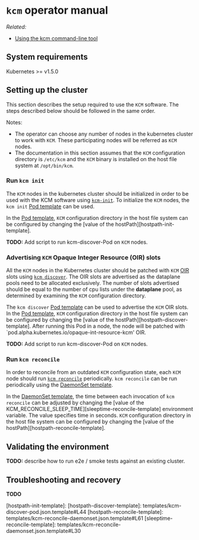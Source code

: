 # `kcm` operator manual

_Related:_

- [Using the kcm command-line tool][doc-cli]

## System requirements
Kubernetes >= v1.5.0

## Setting up the cluster

This section describes the setup required to use the `KCM` software. The steps described below should be followed in the 
same order. 

Notes: 
- The operator can choose any number of nodes in the kubernetes cluster to work with `KCM`. These participating 
nodes will be referred as `KCM` nodes.
- The documentation in this section assumes that the `KCM` configuration directory is `/etc/kcm` and the `KCM`
binary is installed on the host file system at `/opt/bin/kcm`. 

### Run `kcm init`
The `KCM` nodes in the kubernetes cluster should be initialized in order to be used with the KCM software using 
[`kcm-init`][kcm-init]. To initialize the `KCM` nodes, the `kcm init` [Pod template][init-template] can be used. 

In the [Pod template][init-template], `KCM` configuration directory in the host file system can be configured by changing the 
[value of the hostPath][hostpath-init-template]. 

**TODO:** Add script to run kcm-discover-Pod on `KCM` nodes.

### Advertising `KCM` Opaque Integer Resource (OIR) slots
All the `KCM` nodes in the Kubernetes cluster should be patched with `KCM` [OIR][oir-docs] slots using 
[`kcm discover`][kcm-discover]. The OIR slots are advertised as the dataplane pools need to be allocated exclusively.
The number of slots advertised should be equal to the number of cpu lists under the __dataplane__ pool, as determined by 
examining the `KCM` configuration directory. 

The `kcm discover` [Pod template][discover-template] can be used to advertise the `KCM` OIR slots. In the 
[Pod template][discover-template], `KCM` configuration directory in the host file system can be configured by 
changing the [value of the hostPath][hostpath-discover-template]. After running this Pod in a node, the node will be patched 
with `pod.alpha.kubernetes.io/opaque-int-resource-kcm' OIR. 

**TODO:** Add script to run kcm-discover-Pod on `KCM` nodes.

### Run `kcm reconcile`
In order to reconcile from an outdated `KCM` configuration state, each `KCM` node should run 
[`kcm reconcile`][kcm-reconcile] periodically. `kcm reconcile` can be run periodically using the 
[DaemonSet template][reconcile-template].

In the [DaemonSet template][discover-template], the time between each invocation of `kcm reconcile` can be adjusted 
by changing the [value of the KCM_RECONCILE_SLEEP_TIME][sleeptime-reconcile-template] environment variable. The 
value specifies time in seconds. `KCM` configuration directory in the host file system can be configured by changing the 
[value of the hostPath][hostpath-reconcile-template]. 


## Validating the environment
**TODO:** describe how to run e2e / smoke tests against an existing cluster.

## Troubleshooting and recovery
**TODO**

[doc-cli]: cli.md
[kcm-init]: cli.md#kcm-init
[kcm-discover]: cli.md#kcm-discover
[kcm-reconcile]: cli.md#kcm-reconcile
[init-template]: templates/kcm-init-pod.json.template
[discover-template]: templates/kcm-discover-pod.json.template
[reconcile-template]: templates/kcm-reconcile-daemonset.json.templates
[oir-docs]: http://kubernetes.io/docs/user-guide/compute-resources#opaque-integer-resources-alpha-feature
[hostpath-init-template]: 
[hostpath-discover-template]: templates/kcm-discover-pod.json.template#L44 
[hostpath-reconcile-template]: templates/kcm-reconcile-daemonset.json.template#L61
[sleeptime-reconcile-template]: templates/kcm-reconcile-daemonset.json.template#L30
